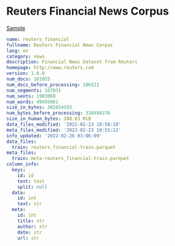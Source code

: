# Reuters Financial News Corpus
 
[Sample](../sample/reuters_financial.txt)
 
<!-- MARKDOWN-AUTO-DOCS:START (CODE:src=../../../ekorpkit/resources/corpora/reuters_financial.yaml) -->
<!-- The below code snippet is automatically added from ../../../ekorpkit/resources/corpora/reuters_financial.yaml -->
```yaml
name: reuters_financial
fullname: Reuters Financial News Corpus
lang: en
category: news
description: Financial News Dataset from Reuters
homepage: http://www.reuters.com
version: 1.0.0
num_docs: 101055
num_docs_before_processing: 106521
num_segments: 167031
num_sents: 1983069
num_words: 49495061
size_in_bytes: 302654193
num_bytes_before_processing: 316494376
size_in_human_bytes: 288.63 MiB
data_files_modified: '2022-02-23 10:58:10'
meta_files_modified: '2022-02-23 10:55:22'
info_updated: '2022-02-26 03:06:09'
data_files:
  train: reuters_financial-train.parquet
meta_files:
  train: meta-reuters_financial-train.parquet
column_info:
  keys:
    id: id
    text: text
    split: null
  data:
    id: int
    text: str
  meta:
    id: int
    title: str
    author: str
    date: str
    url: str
```
<!-- MARKDOWN-AUTO-DOCS:END -->
